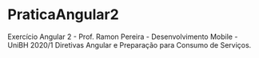 # PraticaAngular2
Exercício Angular 2 - Prof. Ramon Pereira - Desenvolvimento Mobile - UniBH 2020/1 Diretivas Angular e Preparação para Consumo de Serviços.
